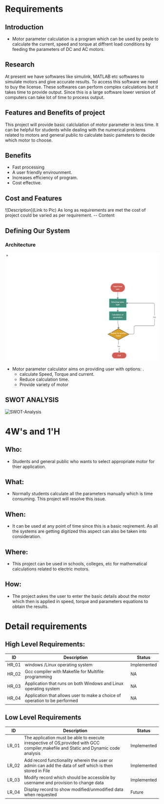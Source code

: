 # Requirements
## Introduction
- Motor parameter calculation is a program which can be used by peole to calculate the current, speed and torque at diffrent load conditions by feeding the parameters of DC and AC motors. 

## Research
At present we have softwares like simulink, MATLAB etc softwares to simulate motors and give accurate results. To access this software we need to buy the license. These softwares can perform complex calculations but it takes time to provide output. Since this is a large software lower version of computers can take lot of time to process output. 

## Features and Benefits of project
This project will provide basic calclulation of motor parameter in less time. It can be helpful for students while dealing with the numerical problems related to motors and general public to calculate basic pameters to decide which motor to choose.

## Benefits
- Fast processing
- A user friendly envirounment.
- Increases efficiency of program.
- Cost effective.

## Cost and Features
![Description](Link to Pic) As long as requirements are met the cost of project could be varied as per requirement.
-- Content 

## Defining Our System
### Architecture
![Architecture](https://github.com/AquilRodrigues/256881/blob/main/1_Requirements/Architecture.png)

- Motor parameter calculator aims on providing user with options: . 
    - calculate Speed, Torque and current.
    - Reduce calculation time.
    - Provide variety of motor
    

## SWOT ANALYSIS
![SWOT-Analysis]()

# 4W&#39;s and 1&#39;H

## Who:
- Students and general public who wants to select appropriate motor for thier application.

## What:
- Normally students calculate all the parameters manually which is time consuming. This project will resolve this issue.

## When:
- It can be used at any point of time since this is a basic reqirement. As all the systems are getting digitized this aspect can also be taken into consideration.

## Where:
- This project can be used in schools, colleges, etc for mathematical calculations related to electric motors.

## How:
- The project askes the user to enter the basic details about the motor which then is applied in speed, torque and parameters equations to obtain the results.

# Detail requirements
## High Level Requirements:

|      ID          |Description                          |Status                         |
|----------------|-------------------------------|-----------------------------|
|HR_01|windows /Linux operating system        |Implemented            |
|HR_02|Gcc compiler with Makefile for Multifile programming|NA|
|HR_03|Application that runs on both Windows and Linux operating system|NA|
|HR_04|Application that allows user to make a choice of operation to be performed |NA|


## Low Level Requirements

|      ID          |Description                          |Status                         |
|----------------|-------------------------------|-----------------------------|
|LR_01|The application must be able to execute irrespective of OS,provided with GCC compiler,makefile and Static and Dynamic code analysis       |Implemented            |
|LR_02|Add record functionality wherein the user or admin can add the data of self which is then stored in File           |Implemented|
|LR_03|Modify record which should be accessible by username and provision to change data   |Implemented|
|LR_04|Display record to show modified/unmodified data when requested|Future|

